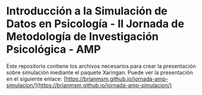 # Introducción a la Simulación de Datos en Psicología - II Jornada de Metodología de Investigación Psicológica - AMP
Este repositorio contiene los archivos necesarios para crear la presentación sobre simulación mediante el paquete Xaringan.
Puede ver la presentación en el siguiente enlace: [https://brianmsm.github.io/jornada-amp-simulacion/](https://brianmsm.github.io/jornada-amp-simulacion/)
